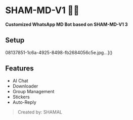 
# SHAM-MD-V1 🤖🔥

**Customized WhatsApp MD Bot based on SHAM-MD-V1 3**

## Setup
08137851-1c6a-4925-8498-fb2684056c5e.jpg…]()


## Features

- AI Chat
- Downloader
- Group Management
- Stickers
- Auto-Reply

> Created by: SHAMAL
